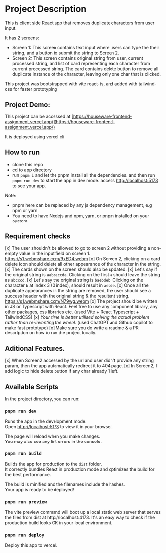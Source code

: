 # Project Description

This is client side React app that removes duplicate characters from user input.

It has 2 screens:
- Screen 1: This screen contains text input where users can type the their string, and a button to submit the string to Screen 2.
- Screen 2: This screen contains original string from user, current processed string, and list of card representing each character from current processed string. The card contains delete button to remove all duplicate instance of the character, leaving only one char that is clicked.

This project was bootstrapped with vite react-ts, and added with tailwind-css for faster prototyping

## Project Demo:
This project can be accessed at [https://houseware-frontend-assignment.vercel.app/](https://houseware-frontend-assignment.vercel.app/)

It is deployed using vercel cli

## How to run

- clone this repo
- cd to app directory
- run ```pnpm i``` and let the pnpm install all the dependencies. and then run ```pnpm run dev``` to start the app in dev mode. access [http://localhost:5173](http://localhost:5173) to see your app.

Note:
- pnpm here can be replaced by any js dependency management, e.g npm or yarn
- You need to have Nodejs and npm, yarn, or pnpm installed on your system.

## Requirement checks

[x] The user shouldn't be allowed to go to screen 2 without providing a non-empty value in the input field on screen 1.
https://s1.webmshare.com/9xED4.webm
[x] On Screen 2, clicking on a card delete icon should delete all other appearance of the character in the string. 
[x] The cards shown on the screen should also be updated. 
  [x] Let's say if the original string is `aabcaccda`. Clicking on the first `a` should leave the string as `abcccd`. 
  [x] Let's say the original string is `baebdeb`. Clicking on the character `b` at index 3 (0 index), should result in `aebde`.
[x] Once all the duplicate appearances in the string are removed, the user should see a success header with the original string & the resultant string.
https://s1.webmshare.com/N79wg.webm
[x] The project should be written in JS or Typescript with React. Feel free to use any component library, any other packages, css libraries etc. (used Vite + React Typescript + TailwindCSS)
[x] *Your time is better utilised solving the actual problem rather than re-inventing the wheel.* (used ChatGPT and Github copilot to make fast prototype)
[x] Make sure you do write a readme & a PR description on how to run the project locally.

## Aditional Features.
[x] When Screen2 accessed by the url and user didn't provide any string param, then the app automatically redirect it to 404 page.
[x] In Screen2, I add logic to hide delete button if any char already 1 left.

## Available Scripts

In the project directory, you can run:

### `pnpm run dev`

Runs the app in the development mode.\
Open [http://localhost:5173](http://localhost:5173) to view it in your browser.

The page will reload when you make changes.\
You may also see any lint errors in the console.

### `pnpm run build`

Builds the app for production to the `dist` folder.\
It correctly bundles React in production mode and optimizes the build for the best performance.

The build is minified and the filenames include the hashes.\
Your app is ready to be deployed!

### `pnpm run preview`

The vite preview command will boot up a local static web server that serves the files from dist at http://localhost:4173. It's an easy way to check if the production build looks OK in your local environment.

### `pnpm run deploy`

Deploy this app to vercel.
